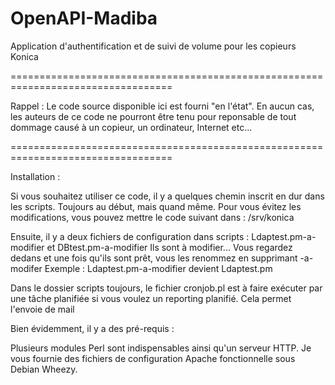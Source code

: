OpenAPI-Madiba
==============

Application d'authentification et de suivi de volume pour les copieurs Konica


==================================================================================

Rappel : Le code source disponible ici est fourni "en l'état".
  En aucun cas, les auteurs de ce code ne pourront être tenu pour reponsable de tout dommage causé à un copieur,
  un ordinateur, Internet etc...
  
==================================================================================

Installation :

  Si vous souhaitez utiliser ce code, il y a quelques chemin inscrit en dur dans les scripts. Toujours au début, mais quand même.
  Pour vous évitez les modifications, vous pouvez mettre le code suivant dans : /srv/konica
  
  Ensuite, il y a deux fichiers de configuration dans scripts : Ldaptest.pm-a-modifier et DBtest.pm-a-modifier
  Ils sont à modifier...
  Vous regardez dedans et une fois qu'ils sont prêt, vous les renommez en supprimant -a-modifer
  Exemple : Ldaptest.pm-a-modifier devient Ldaptest.pm
  
  Dans le dossier scripts toujours, le fichier cronjob.pl est à faire exécuter par une tâche planifiée si vous voulez un reporting planifié. Cela permet l'envoie de mail
  
  Bien évidemment, il y a des pré-requis :
  
  Plusieurs modules Perl sont indispensables ainsi qu'un serveur HTTP. Je vous fournie des fichiers de configuration Apache fonctionnelle sous Debian Wheezy.
  
